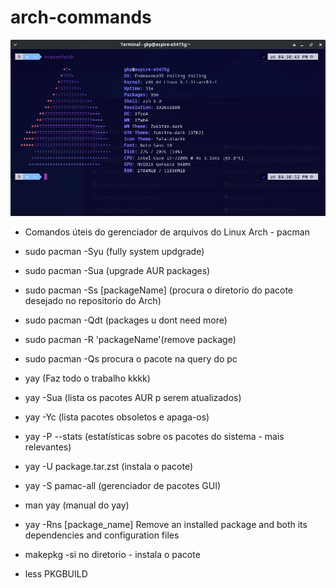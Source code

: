 # arch-commands


![alt image](https://github.com/gkpiccoli/arch-commands/blob/main/Screenshot_2023-02-12_16-31-13.png?raw=true)

- Comandos úteis do gerenciador de arquivos do Linux Arch - pacman

 -   sudo pacman -Syu (fully system updgrade)
 -   sudo pacman -Sua (upgrade AUR packages)
 -   sudo pacman -Ss [packageName] (procura o diretorio do pacote desejado no repositorio do Arch)
 -   sudo pacman -Qdt (packages u dont need more)
 -   sudo pacman -R 'packageName'(remove package)
 -   sudo pacman -Qs procura o pacote na query do pc

 -   yay       (Faz todo o trabalho kkkk) 
 -   yay -Sua (lista os pacotes AUR p serem atualizados)
 -   yay -Yc (lista pacotes obsoletos e apaga-os)
 -   yay -P --stats (estatísticas sobre os pacotes do sistema - mais relevantes)
 -   yay -U package.tar.zst (instala o pacote)
 -   yay -S pamac-all (gerenciador de pacotes GUI)
 -   man yay (manual do yay)
 

 -   yay -Rns [package_name] Remove an installed package and both its dependencies and configuration files


 -   makepkg -si  no diretorio - instala o pacote

  -  less PKGBUILD
